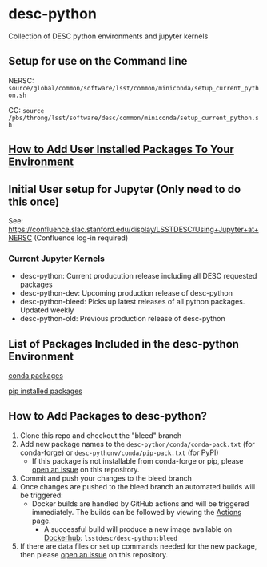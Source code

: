 # desc-python
Collection of DESC python environments and jupyter kernels

## Setup for use on the Command line
NERSC: ```source/global/common/software/lsst/common/miniconda/setup_current_python.sh```

CC: ```source /pbs/throng/lsst/software/desc/common/miniconda/setup_current_python.sh```

## [How to Add User Installed Packages To Your Environment](https://github.com/LSSTDESC/desc-python/wiki/Add-Packages-to-the-desc-python-environment)

## Initial User setup for Jupyter (Only need to do this once)
See: https://confluence.slac.stanford.edu/display/LSSTDESC/Using+Jupyter+at+NERSC (Confluence log-in required)

### Current Jupyter Kernels
- desc-python:  Current producution release including all DESC requested packages
- desc-python-dev: Upcoming production release of desc-python
- desc-python-bleed: Picks up latest releases of all python packages. Updated weekly
- desc-python-old: Previous production release of desc-python

## List of Packages Included in the desc-python Environment
[conda packages](https://github.com/LSSTDESC/desc-python/blob/main/conda/conda-pack.txt) 

[pip installed packages](https://github.com/LSSTDESC/desc-python/blob/main/conda/pip-pack.txt)

## How to Add Packages to desc-python?

1. Clone this repo and checkout the "bleed" branch
2. Add new package names to the `desc-python/conda/conda-pack.txt` (for conda-forge) or `desc-pythonv/conda/pip-pack.txt` (for PyPI)
    * If this package is not installable from conda-forge or pip, please [open an issue](https://github.com/LSSTDESC/desc-python/issues) on this repository.
3. Commit and push your changes to the bleed branch
4. Once changes are pushed to the bleed branch an automated builds will be triggered:
    * Docker builds are handled by GitHub actions and will be triggered immediately. The builds can be followed by viewing the [Actions](https://github.com/LSSTDESC/desc-python/actions) page.
        * A successful build will produce a new image available on [Dockerhub](https://hub.docker.com/r/lsstdesc/desc-python/tags): `lsstdesc/desc-python:bleed`
 5. If there are data files or set up commands needed for the new package, then please [open an issue](https://github.com/LSSTDESC/desc-python/issues) on this repository.

